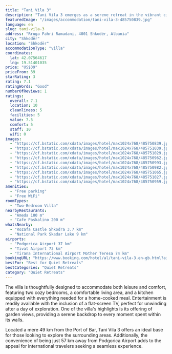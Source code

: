 ```yaml
---
title: "Tani Vila 3"
description: "Tani Vila 3 emerges as a serene retreat in the vibrant city of Shkodër, boasting a prime location that combines convenience with tranquility."
featuredImage: "/images/accommodation/tani-vila-3-485750839.jpg"
language: en
slug: tani-vila-3
address: "Rruga Fahri Ramadani, 4001 Shkodër, Albania"
city: "Shkodër"
location: "Shkodër"
accommodationType: "villa"
coordinates:
  lat: 42.07564617
  lng: 19.51401035
price: "US$39"
priceFrom: 39
starRating: 3
rating: 7.1
ratingWords: "Good"
numberOfReviews: 1
ratings:
  overall: 7.1
  location: 10
  cleanliness: 5
  facilities: 5
  value: 7.5
  comfort: 5
  staff: 10
  wifi: 0
images:
  - "https://cf.bstatic.com/xdata/images/hotel/max1024x768/485750839.jpg?k=2f51aa8d398dacd3d3b5794f4ad3ad6a0a667d775c7aacf63f4a5e41694d24ad&o=&hp=1"
  - "https://cf.bstatic.com/xdata/images/hotel/max1024x768/485751039.jpg?k=a881385b62f0cf0577db5f2de18e2019a173db0e34e23254c11aca50b855f0bb&o=&hp=1"
  - "https://cf.bstatic.com/xdata/images/hotel/max1024x768/485751029.jpg?k=fd60898e7fe56707ead15b7993679779ced579a4441553f52b79f4541aa32513&o=&hp=1"
  - "https://cf.bstatic.com/xdata/images/hotel/max1024x768/485750962.jpg?k=ac5191079d5b6219ad6367ae1d4e2152331a0902fcf4aae3cdaacedd69fe36e3&o=&hp=1"
  - "https://cf.bstatic.com/xdata/images/hotel/max1024x768/485750993.jpg?k=415b5b529aba62641fae01bda78a8047f6b63b08ae6f68c067842d10d530bf73&o=&hp=1"
  - "https://cf.bstatic.com/xdata/images/hotel/max1024x768/485750982.jpg?k=11fa5f48553bcae4f47fdf4c05a35d27bb8b11989e3f982ab8c19fd9a728b342&o=&hp=1"
  - "https://cf.bstatic.com/xdata/images/hotel/max1024x768/485751065.jpg?k=d82f3844cd400985a3a496243c92e586650f2b4d3f71bf24e718ad6ba699357b&o=&hp=1"
  - "https://cf.bstatic.com/xdata/images/hotel/max1024x768/485751027.jpg?k=c6eba828ece49369a07c3cc64f4f545b018d83ea257a8f616b0455382ea6befa&o=&hp=1"
  - "https://cf.bstatic.com/xdata/images/hotel/max1024x768/485750959.jpg?k=0ea460fcabb72ad16cdcd96cfcf27d4e86ea6db4ffb50bd22369402d1007ac88&o=&hp=1"
amenities:
  - "Free parking"
  - "Free WiFi"
roomTypes:
  - "Two-Bedroom Villa"
nearbyRestaurants:
  - "Ameda 100 m"
  - "Cafe Paskalino 200 m"
whatsNearby:
  - "Rozafa Castle Shkodra 3.7 km"
  - "National Park Skadar Lake 9 km"
airports:
  - "Podgorica Airport 37 km"
  - "Tivat Airport 73 km"
  - "Tirana International Airport Mother Teresa 74 km"
bookingURL: "https://www.booking.com/hotel/al/tani-vila-3.en-gb.html?aid=8035640"
bestFor: "Best for Quiet Retreats"
bestCategories: "Quiet Retreats"
category: "Quiet Retreats"
---
```


The villa is thoughtfully designed to accommodate both leisure and comfort, featuring two cozy bedrooms, a comfortable living area, and a kitchen equipped with everything needed for a home-cooked meal. Entertainment is readily available with the inclusion of a flat-screen TV, perfect for unwinding after a day of exploration. One of the villa's highlights is its offering of garden views, providing a serene backdrop to every moment spent within its walls.

Located a mere 49 km from the Port of Bar, Tani Vila 3 offers an ideal base for those looking to explore the surrounding areas. Additionally, the convenience of being just 57 km away from Podgorica Airport adds to the appeal for international travelers seeking a seamless experience.